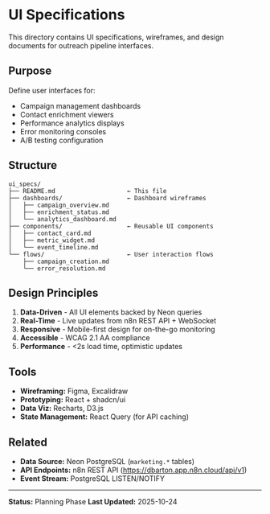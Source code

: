 # UI Specifications

This directory contains UI specifications, wireframes, and design documents for outreach pipeline interfaces.

## Purpose

Define user interfaces for:
- Campaign management dashboards
- Contact enrichment viewers
- Performance analytics displays
- Error monitoring consoles
- A/B testing configuration

## Structure

```
ui_specs/
├── README.md                    ← This file
├── dashboards/                  ← Dashboard wireframes
│   ├── campaign_overview.md
│   ├── enrichment_status.md
│   └── analytics_dashboard.md
├── components/                  ← Reusable UI components
│   ├── contact_card.md
│   ├── metric_widget.md
│   └── event_timeline.md
└── flows/                       ← User interaction flows
    ├── campaign_creation.md
    └── error_resolution.md
```

## Design Principles

1. **Data-Driven** - All UI elements backed by Neon queries
2. **Real-Time** - Live updates from n8n REST API + WebSocket
3. **Responsive** - Mobile-first design for on-the-go monitoring
4. **Accessible** - WCAG 2.1 AA compliance
5. **Performance** - <2s load time, optimistic updates

## Tools

- **Wireframing:** Figma, Excalidraw
- **Prototyping:** React + shadcn/ui
- **Data Viz:** Recharts, D3.js
- **State Management:** React Query (for API caching)

## Related

- **Data Source:** Neon PostgreSQL (`marketing.*` tables)
- **API Endpoints:** n8n REST API (https://dbarton.app.n8n.cloud/api/v1)
- **Event Stream:** PostgreSQL LISTEN/NOTIFY

---

**Status:** Planning Phase
**Last Updated:** 2025-10-24
